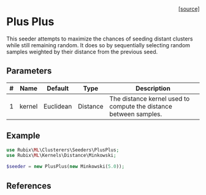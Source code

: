 <span style="float:right;"><a href="https://github.com/RubixML/ML/blob/master/src/Clusterers/Seeders/PlusPlus.php">[source]</a></span>

# Plus Plus
This seeder attempts to maximize the chances of seeding distant clusters while still remaining random. It does so by sequentially selecting random samples weighted by their distance from the previous seed.

## Parameters
| # | Name | Default | Type | Description |
|---|---|---|---|---|
| 1 | kernel | Euclidean | Distance | The distance kernel used to compute the distance between samples. |

## Example
```php
use Rubix\ML\Clusterers\Seeders\PlusPlus;
use Rubix\ML\Kernels\Distance\Minkowski;

$seeder = new PlusPlus(new Minkowski(5.0));
```

## References
[^1]: D. Arthur et al. (2006). k-means++: The Advantages of Careful Seeding.
[^2]: A. Stetco et al. (2015). Fuzzy C-means++: Fuzzy C-means with effective seeding initialization.